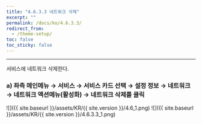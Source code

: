 ```yaml
---
title: "4.6.3.3 네트워크 삭제"
excerpt: ""
permalink: /docs/ko/4.6.3.3/
redirect_from:
  - /theme-setup/
toc: false
toc_sticky: false
---
```


---
서비스에 네트워크 삭제한다.

### a\) 좌측 메인메뉴 → 서비스 → 서비스 카드 선택 → 설정 정보 → 네트워크 → 네트워크 액션메뉴\(활성화\) →  네트워크 삭제를 클릭
![]({{ site.baseurl }}/assets/KR/{{ site.version }}/4.6_1.png)
![]({{ site.baseurl }}/assets/KR/{{ site.version }}/4.6.3.3_1.png)
